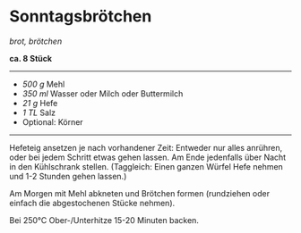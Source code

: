 # Sonntagsbrötchen

*brot, brötchen*

**ca. 8 Stück**

---

- *500 g* Mehl
- *350 ml* Wasser oder Milch oder Buttermilch
- *21 g* Hefe
- *1 TL* Salz
- Optional: Körner

---

Hefeteig ansetzen je nach vorhandener Zeit: Entweder nur alles anrühren, oder bei jedem Schritt etwas gehen lassen. Am
Ende jedenfalls über Nacht in den Kühlschrank stellen. (Taggleich: Einen ganzen Würfel Hefe nehmen und 1-2 Stunden gehen
lassen.)

Am Morgen mit Mehl abkneten und Brötchen formen (rundziehen oder einfach die abgestochenen Stücke nehmen).

Bei 250°C Ober-/Unterhitze 15-20 Minuten backen.
